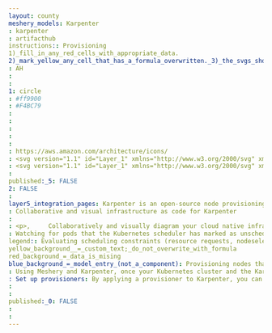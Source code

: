 ```yaml
---
layout: county 
meshery_models: Karpenter
: karpenter
: artifacthub
instructions:: Provisioning
1)_fill_in_any_red_cells_with_appropriate_data.
2)_mark_yellow_any_cell_that_has_a_formula_overwritten._3)_the_svgs_shouldn't_have_xml_header_they_are_added_programmatically_through_workflows: Automation & Configuration
: AH
: 
: 
1: circle
: #ff9900
: #F4BC79
: 
: 
: 
: 
: 
: https://aws.amazon.com/architecture/icons/
: <svg version="1.1" id="Layer_1" xmlns="http://www.w3.org/2000/svg" xmlns:xlink="http://www.w3.org/1999/xlink" x="0px" y="0px",          viewBox="0 0 117.19 117.51" style="enable-background:new 0 0 117.19 117.51;" xml:space="preserve">, <style type="text/css">,         .st0{fill:#316CE3;},         .st1{fill:#FDFDFE;},         .st2{fill:#FAFBFE;}, </style>, <g>,         <path class="st0" d="M58.15,117.44c-7.65,0-15.31-0.1-22.96,0.06c-2.43,0.05-3.97-0.75-5.4-2.68c-9.34-12.53-18.78-25-28.22-37.45,                 c-1.26-1.66-1.9-3.11-1.37-5.41c3.61-15.53,7.05-31.09,10.37-46.68c0.49-2.29,1.66-3.39,3.56-4.32c13.56-6.69,27.1-13.42,40.6-20.2,                 c1.78-0.89,3.24-1.05,5.1-0.13c14.44,7.16,28.91,14.26,43.41,21.27c2.2,1.06,3.05,2.53,3.56,4.88c3.24,15.1,6.61,30.17,10.12,45.21,                 c0.55,2.34,0.35,3.99-1.16,5.91c-9.55,12.17-19.01,24.4-28.37,36.72c-1.57,2.06-3.13,2.97-5.77,2.91,                 C73.79,117.32,65.97,117.44,58.15,117.44z"/>,         <path class="st1" d="M77.02,78.47c3.56,0,7.01-0.1,10.44,0.02c7.44,0.26,12.25,8.16,9.14,14.84c-0.49,1.06-1.27,1.52-2.35,1.38,                 c-1.14-0.15-1.66-0.97-1.8-2.07c-0.37-2.88,1.01-6.41-1.88-8.41c-3.2-2.21-7.13-0.94-10.72-0.98c-12.32-0.14-24.64-0.02-36.96-0.06,                 c-11.05-0.03-16.1-5.16-16.12-16.27c-0.01-5.66-0.09-11.32,0.02-16.98c0.21-11.59,8.03-19.27,19.63-19.37,                 c4.66-0.04,9.32-0.07,13.98,0.01c9.98,0.17,17.83,6.64,18.72,16.51c0.72,7.92,0.36,15.96,0.11,23.94,                 C79.19,73.4,77.89,75.73,77.02,78.47z"/>,         <path class="st0" d="M52.66,78.46c-3.99,0-7.99,0.12-11.97-0.03c-5.64-0.21-8.96-3.49-9.07-9.11c-0.14-6.81-0.16-13.63,0.01-20.45,                 c0.19-7.61,5.72-13.22,13.24-13.46c5.48-0.18,10.98-0.17,16.46,0c7.53,0.23,13.1,5.81,13.3,13.4c0.18,6.81,0.15,13.63,0.01,20.45,                 c-0.11,5.64-3.4,8.97-9.01,9.17C61.31,78.59,56.98,78.46,52.66,78.46z"/>,         <path class="st2" d="M49.58,61.36c0,2.16,0.04,4.32-0.01,6.48c-0.04,1.53-0.81,2.59-2.42,2.56c-1.36-0.03-2.18-1.08-2.19-2.31,                 c-0.08-6.99-0.09-13.98-0.02-20.97c0.01-1.42,0.8-2.63,2.48-2.52c1.65,0.11,2.16,1.34,2.18,2.81c0.03,1.8,0.01,3.6,1.2,6.34,                 c2.03-2.31,4.01-4.66,6.09-6.91c1.12-1.22,2.55-2.76,4.21-1.19c1.84,1.75,0.29,3.28-1.01,4.63c-0.12,0.12-0.24,0.23-0.36,0.35,                 c-6.1,6.49-6.07,6.46,0.26,13.1c1.35,1.42,4.18,2.92,1.68,5.22c-2.07,1.9-3.61-0.45-4.9-1.83c-2.01-2.16-3.84-4.49-5.75-6.75,                 C50.54,60.69,50.06,61.02,49.58,61.36z"/>, </g>, </svg>, 
: <svg version="1.1" id="Layer_1" xmlns="http://www.w3.org/2000/svg" xmlns:xlink="http://www.w3.org/1999/xlink" x="0px" y="0px",          viewBox="0 0 117.19 117.51" style="enable-background:new 0 0 117.19 117.51;" xml:space="preserve">, <style type="text/css">,         .st0{fill:#FFFFFF;stroke:#000000;stroke-miterlimit:10;},         .st1{stroke:#FFFFFF;stroke-miterlimit:10;}, </style>, <g>,         <path class="st0" d="M58.15,117.44c-7.65,0-15.31-0.1-22.96,0.06c-2.43,0.05-3.97-0.75-5.4-2.68c-9.34-12.53-18.78-25-28.22-37.45,                 c-1.26-1.66-1.9-3.11-1.37-5.41c3.61-15.53,7.05-31.09,10.37-46.68c0.49-2.29,1.66-3.39,3.56-4.32c13.56-6.69,27.1-13.42,40.6-20.2,                 c1.78-0.89,3.24-1.05,5.1-0.13c14.44,7.16,28.91,14.26,43.41,21.27c2.2,1.06,3.05,2.53,3.56,4.88c3.24,15.1,6.61,30.17,10.12,45.21,                 c0.55,2.34,0.35,3.99-1.16,5.91c-9.55,12.17-19.01,24.4-28.37,36.72c-1.57,2.06-3.13,2.97-5.77,2.91,                 C73.79,117.32,65.97,117.44,58.15,117.44z"/>,         <path class="st0" d="M77.02,78.47c3.56,0,7.01-0.1,10.44,0.02c7.44,0.26,12.25,8.16,9.14,14.84c-0.49,1.06-1.27,1.52-2.35,1.38,                 c-1.14-0.15-1.66-0.97-1.8-2.07c-0.37-2.88,1.01-6.41-1.88-8.41c-3.2-2.21-7.13-0.94-10.72-0.98c-12.32-0.14-24.64-0.02-36.96-0.06,                 c-11.05-0.03-16.1-5.16-16.12-16.27c-0.01-5.66-0.09-11.32,0.02-16.98c0.21-11.59,8.03-19.27,19.63-19.37,                 c4.66-0.04,9.32-0.07,13.98,0.01c9.98,0.17,17.83,6.64,18.72,16.51c0.72,7.92,0.36,15.96,0.11,23.94,                 C79.19,73.4,77.89,75.73,77.02,78.47z"/>,         <path class="st1" d="M52.66,78.46c-3.99,0-7.99,0.12-11.97-0.03c-5.64-0.21-8.96-3.49-9.07-9.11c-0.14-6.81-0.16-13.63,0.01-20.45,                 c0.19-7.61,5.72-13.22,13.24-13.46c5.48-0.18,10.98-0.17,16.46,0c7.53,0.23,13.1,5.81,13.3,13.4c0.18,6.81,0.15,13.63,0.01,20.45,                 c-0.11,5.64-3.4,8.97-9.01,9.17C61.31,78.59,56.98,78.46,52.66,78.46z"/>,         <path class="st0" d="M49.58,61.36c0,2.16,0.04,4.32-0.01,6.48c-0.04,1.53-0.81,2.59-2.42,2.56c-1.36-0.03-2.18-1.08-2.19-2.31,                 c-0.08-6.99-0.09-13.98-0.02-20.97c0.01-1.42,0.8-2.63,2.48-2.52c1.65,0.11,2.16,1.34,2.18,2.81c0.03,1.8,0.01,3.6,1.2,6.34,                 c2.03-2.31,4.01-4.66,6.09-6.91c1.12-1.22,2.55-2.76,4.21-1.19c1.84,1.75,0.29,3.28-1.01,4.63c-0.12,0.12-0.24,0.23-0.36,0.35,                 c-6.1,6.49-6.07,6.46,0.26,13.1c1.35,1.42,4.18,2.92,1.68,5.22c-2.07,1.9-3.61-0.45-4.9-1.83c-2.01-2.16-3.84-4.49-5.75-6.75,                 C50.54,60.69,50.06,61.02,49.58,61.36z"/>, </g>, </svg>
: 
published:_5: FALSE
2: FALSE
: 
layer5_integration_pages: Karpenter is an open-source node provisioning project built for Kubernetes. Adding Karpenter to a Kubernetes cluster can dramatically improve the efficiency and cost of running workloads on that cluster.
: Collaborative and visual infrastructure as code for Karpenter
: 
: <p>,     Collaboratively and visually diagram your cloud native infrastructure with GitOps-style pipeline integration. Design, test, and manage configuration your Kubernetes-based, containerized applications as a visual topology., </p>, <p>,     Looking for best practice cloud native design and deployment best practices? Choose from thousands of pre-built components in MeshMap. Choose from hundreds of ready-made design patterns by importing templates from Meshery Catalog or use our low code designer, MeshMap, to create and deploy your own cloud native infrastructure designs., </p>
: Watching for pods that the Kubernetes scheduler has marked as unschedulable
legend:: Evaluating scheduling constraints (resource requests, nodeselectors, affinities, tolerations, and topology spread constraints) requested by the pods
yellow_background__=_custom_text;_do_not_overwrite_with_formula
red_background_=_data_is_mising
blue_background_=_model_entry_(not_a_component): Provisioning nodes that meet the requirements of the pods
: Using Meshery and Karpenter, once your Kubernetes cluster and the Karpenter controller are up and running
: Set up provisioners: By applying a provisioner to Karpenter, you can configure constraints on node provisioning and set timeout values for node expiry or Kubelet configuration values. , , Deploy workloads: When deploying workloads, you can request that scheduling constraints be met to direct which nodes Karpenter provisions for those workloads. 
: 
: 
published:_0: FALSE
: 
: 
---
```

